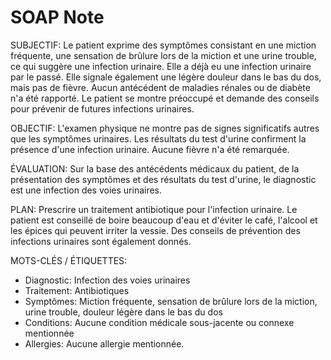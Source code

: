 # SOAP Note

SUBJECTIF:
Le patient exprime des symptômes consistant en une miction fréquente, une sensation de brûlure lors de la miction et une urine trouble, ce qui suggère une infection urinaire. Elle a déjà eu une infection urinaire par le passé. Elle signale également une légère douleur dans le bas du dos, mais pas de fièvre. Aucun antécédent de maladies rénales ou de diabète n'a été rapporté. Le patient se montre préoccupé et demande des conseils pour prévenir de futures infections urinaires.

OBJECTIF:
L'examen physique ne montre pas de signes significatifs autres que les symptômes urinaires. Les résultats du test d'urine confirment la présence d'une infection urinaire. Aucune fièvre n'a été remarquée. 

ÉVALUATION:
Sur la base des antécédents médicaux du patient, de la présentation des symptômes et des résultats du test d'urine, le diagnostic est une infection des voies urinaires.

PLAN:
Prescrire un traitement antibiotique pour l'infection urinaire. Le patient est conseillé de boire beaucoup d'eau et d'éviter le café, l'alcool et les épices qui peuvent irriter la vessie. Des conseils de prévention des infections urinaires sont également donnés.

MOTS-CLÉS / ÉTIQUETTES:
- Diagnostic: Infection des voies urinaires
- Traitement: Antibiotiques
- Symptômes: Miction fréquente, sensation de brûlure lors de la miction, urine trouble, douleur légère dans le bas du dos
- Conditions: Aucune condition médicale sous-jacente ou connexe mentionnée
- Allergies: Aucune allergie mentionnée.
